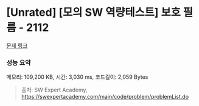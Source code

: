 # [Unrated] [모의 SW 역량테스트] 보호 필름 - 2112 

[문제 링크](https://swexpertacademy.com/main/code/problem/problemDetail.do?contestProbId=AV5V1SYKAaUDFAWu) 

### 성능 요약

메모리: 109,200 KB, 시간: 3,030 ms, 코드길이: 2,059 Bytes



> 출처: SW Expert Academy, https://swexpertacademy.com/main/code/problem/problemList.do